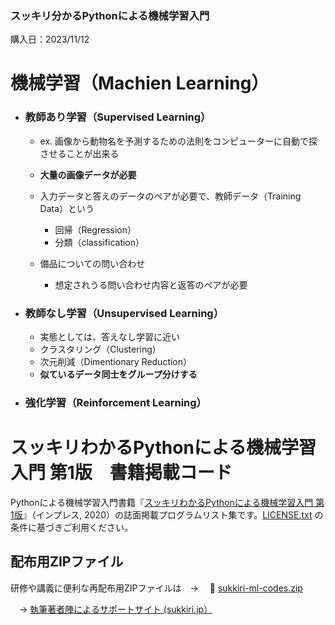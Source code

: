 ### スッキリ分かるPythonによる機械学習入門
購入日：2023/11/12

# 機械学習（Machien Learning）
- ### 教師あり学習（Supervised Learning）
    - ex. 画像から動物名を予測するための法則をコンピューターに自動で探させることが出来る

    - **大量の画像データが必要**
    - 入力データと答えのデータのペアが必要で、教師データ（Training Data）という
        - 回帰（Regression）
        - 分類（classification）

    - 備品についての問い合わせ
        - 想定されうる問い合わせ内容と返答のペアが必要


- ### 教師なし学習（Unsupervised Learning）
    - 実態としては、答えなし学習に近い
    - クラスタリング（Clustering）
    - 次元削減（Dimentionary Reduction）
    - **似ているデータ同士をグループ分けする**

- ### 強化学習（Reinforcement Learning）



# スッキリわかるPythonによる機械学習入門 第1版　書籍掲載コード

Pythonによる機械学習入門書籍『[スッキリわかるPythonによる機械学習入門 第1版](https://sukkiri.jp/books/sukkiri_ml)』（インプレス, 2020）の誌面掲載プログラムリスト集です。[LICENSE.txt](https://github.com/miyabilink/sukkiri-ml-codes/raw/main/LICENSE.txt) の条件に基づきご利用ください。  

## 配布用ZIPファイル
研修や講義に便利な再配布用ZIPファイルは　→ 　🎁 [sukkiri-ml-codes.zip](https://github.com/miyabilink/sukkiri-ml-codes/releases/latest/download/sukkiri-ml-codes.zip) 


　→ [執筆著者陣によるサポートサイト (sukkiri.jp）](https://sukkiri.jp/)
